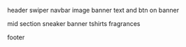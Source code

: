 header
    swiper
    navbar
    image banner
    text and btn on banner

mid section
    sneaker
    banner
    tshirts
    fragrances

footer
